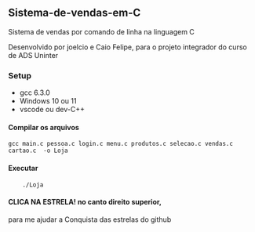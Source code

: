 ## Sistema-de-vendas-em-C
Sistema de vendas por comando de linha na linguagem C 

Desenvolvido por joelcio e Caio Felipe,
para o projeto integrador do curso de ADS Uninter 

### Setup

* gcc 6.3.0
* Windows 10 ou 11
* vscode ou dev-C++

#### Compilar os arquivos
```
gcc main.c pessoa.c login.c menu.c produtos.c selecao.c vendas.c cartao.c  -o Loja
```

#### Executar
```
    ./Loja
```

#### CLICA NA ESTRELA! no canto direito superior,
para me ajudar a Conquista das estrelas do github

